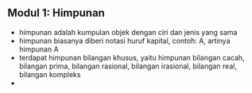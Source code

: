 ## Modul 1: Himpunan
- himpunan adalah kumpulan objek dengan ciri dan jenis yang sama
- himpunan biasanya diberi notasi huruf kapital, contoh: A, artinya himpunan A
- terdapat himpunan bilangan khusus, yaitu himpunan bilangan cacah, bilangan prima, bilangan rasional, bilangan irasional, bilangan real, bilangan kompleks
- 
